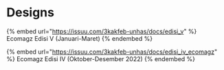 # Designs

{% embed url="https://issuu.com/3kakfeb-unhas/docs/edisi_v" %}
Ecomagz Edisi V (Januari-Maret)
{% endembed %}

{% embed url="https://issuu.com/3kakfeb-unhas/docs/edisi_iv_ecomagz" %}
Ecomagz Edisi IV (Oktober-Desember 2022)
{% endembed %}

